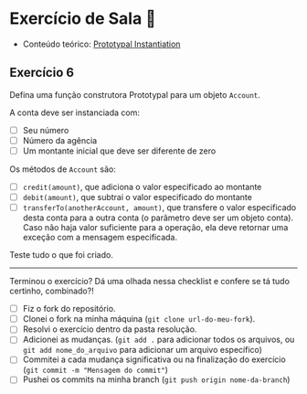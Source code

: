 # Exercício de Sala 🏫  

- Conteúdo teórico: 
[Prototypal Instantiation](https://github.com/reprograma/on21-imersao-js-S5-Prototype-1/blob/main/README.md#prototypal-instantiation)

## Exercício 6

Defina uma função construtora Prototypal para um objeto `Account`.

A conta deve ser instanciada com:
- [ ] Seu número
- [ ] Número da agência
- [ ] Um montante inicial que deve ser diferente de zero

Os métodos de `Account` são:
- [ ] `credit(amount)`, que adiciona o valor especificado ao montante
- [ ] `debit(amount)`, que subtrai o valor especificado do montante
- [ ] `transferTo(anotherAccount, amount)`, que transfere o valor especificado desta conta para a outra conta (o parâmetro deve ser um objeto conta). Caso não haja valor suficiente para a operação, ela deve retornar uma exceção com a mensagem especificada.

Teste tudo o que foi criado.

---

Terminou o exercício? Dá uma olhada nessa checklist e confere se tá tudo certinho, combinado?!

- [ ] Fiz o fork do repositório.
- [ ] Clonei o fork na minha máquina (`git clone url-do-meu-fork`).
- [ ] Resolvi o exercício dentro da pasta resolução.
- [ ] Adicionei as mudanças. (`git add .` para adicionar todos os arquivos, ou `git add nome_do_arquivo` para adicionar um arquivo específico)
- [ ] Commitei a cada mudança significativa ou na finalização do exercício (`git commit -m "Mensagem do commit"`)
- [ ] Pushei os commits na minha branch (`git push origin nome-da-branch`)
